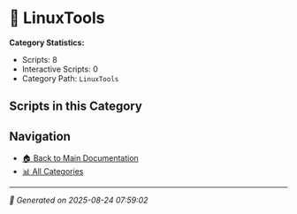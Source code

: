 # 📁 LinuxTools

**Category Statistics:**
- Scripts: 8
- Interactive Scripts: 0
- Category Path: `LinuxTools`

## Scripts in this Category


## Navigation

- [🏠 Back to Main Documentation](README.md)
- [📊 All Categories](README.md#-categories)

---

*📅 Generated on 2025-08-24 07:59:02*
